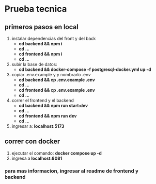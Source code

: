 # Prueba tecnica

## primeros pasos en local
1. instalar dependencias del front y del back
   * **cd backend && npm i** 
   * **cd ...**
   * **cd frontend && npm i**
   * **cd ...**
2. subir la base de datos:
   * **cd backend && docker-compose -f postgresql-docker.yml up -d**
3. copiar .env.example y y nombrarlo .env
   * **cd backend && cp .env.example .env** 
   * **cd ...**
   * **cd frontend && cp .env.example .env** 
   * **cd ...**
4. correr el frontend y el backend
   * **cd backend && npm run start:dev** 
   * **cd ...**
   * **cd frontend && npm run dev**
   * **cd ...**
5. ingresar a: **localhost:5173**


## correr con docker
1. ejecutar el comando: **docker compose up -d**
1. ingresa a **localhost:8081**

### para mas informacion, ingresar al readme de frontend y backend
